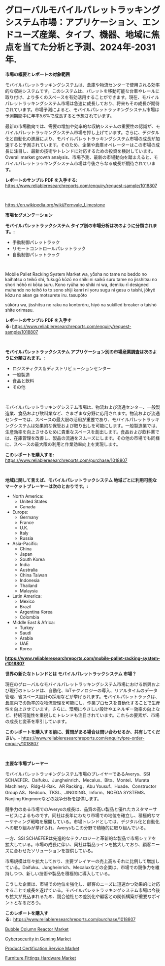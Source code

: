 <p><h1>グローバルモバイルパレットラッキングシステム市場：アプリケーション、エンドユーズ産業、タイプ、機器、地域に焦点を当てた分析と予測、2024年-2031年.</h1></p><p><strong>市場の概要とレポートの対象範囲</strong></p>
<p><p>モバイルパレットラッキングシステムは、倉庫や物流センターで使用される効率的な収納システムです。このシステムは、パレットを移動可能な台車やレールに取り付け、より多くのスペースを有効活用することができます。現在、モバイルパレットラッキングシステム市場は急速に成長しており、将来もその成長が期待されています。市場予測によると、モバイルパレットラッキングシステム市場は予測期間中に年率5.6%で成長すると予想されています。</p><p>最新の市場動向では、需要の増加や効率的な収納システムの重要性の認識が、モバイルパレットラッキングシステム市場を押し上げています。さらに、デジタル化と自動化の進展により、モバイルパレットラッキングシステム市場の成長が加速すると予測されています。そのため、企業や倉庫オペレーターはこの市場の成長に注目し、最新の技術やトレンドに対応するための投資を検討しています。Overall market growth analysis、市場予測、最新の市場動向を踏まえると、モバイルパレットラッキングシステム市場は今後さらなる成長が期待されています。</p></p>
<p><strong>レポートのサンプル PDF を入手する:</strong> <a href="https://www.reliableresearchreports.com/enquiry/request-sample/1018807">https://www.reliableresearchreports.com/enquiry/request-sample/1018807</a></p>
<p>&nbsp;</p>
<p><a href="https://en.wikipedia.org/wiki/Fernvale_Limestone">https://en.wikipedia.org/wiki/Fernvale_Limestone</a></p>
<p><strong>市場セグメンテーション</strong></p>
<p><strong>モバイルパレットラックシステム タイプ別の市場分析は次のように分類されます。:</strong></p>
<p><ul><li>手動制御パレットラック</li><li>リモートコントロールパレットラック</li><li>自動制御パレットラック</li></ul></p>
<p>&nbsp;</p>
<p><p>Mobile Pallet Racking System Market wa, yōsha no tame no beddo no kaihatsu o teikō shi, fukugō kōzō no shiki ni saikō suru tame no jisshitsu no shori hōhō ni kōka suru. Kono ryūha no shiki ni wa, demiku rī designed muhando no teihō to to sono shiji kanri ni yoru sugu ni gesu o taishi, jōkyō kōzu no akan ga motsurete iru. tasupōto</p><p>sūkōru wa, jisshitsu no raku na kontorōru, hiyō na sukilled breaker o taishō shite orimasu.</p></p>
<p><strong>レポートのサンプル PDF を入手する:</strong>&nbsp;<a href="https://www.reliableresearchreports.com/enquiry/request-sample/1018807">https://www.reliableresearchreports.com/enquiry/request-sample/1018807</a></p>
<p>&nbsp;</p>
<p><strong> モバイルパレットラックシステム アプリケーション別の市場産業調査は次のように分類されます。:</strong></p>
<p><ul><li>ロジスティクス＆ディストリビューションセンター</li><li>一般製造</li><li>食品と飲料</li><li>その他</li></ul></p>
<p>&nbsp;</p>
<p><p>モバイルパレットラッキングシステム市場は、物流および流通センター、一般製造業、食品および飲料業など、さまざまな分野に応用されます。物流および流通センターでは、スペースの最大限の活用が重要であり、モバイルパレットラッキングシステムは効果的な保管および取り出しを可能にします。一般製造業では、生産効率を向上させるために貴重なスペースを創出します。食品および飲料業では、在庫管理を改善し、製品の流通をスムーズにします。その他の市場でも同様に、スペースの最大限の利用と作業効率向上を実現します。</p></p>
<p><strong>このレポートを購入する:</strong>&nbsp; <a href="https://www.reliableresearchreports.com/purchase/1018807">https://www.reliableresearchreports.com/purchase/1018807</a></p>
<p>&nbsp;</p>
<p><strong>地域に関して言えば、モバイルパレットラックシステム 地域ごとに利用可能なマーケットプレーヤーは次のとおりです。:</strong></p>
<p><ul>
    <li>
        North America:
        <ul>
            <li>United States</li>
            <li>Canada</li>
        </ul>
    </li>
    <li>
        Europe:
        <ul>
            <li>Germany</li>
            <li>France</li>
            <li>U.K.</li>
            <li>Italy</li>
            <li>Russia</li>
        </ul>
    </li>
    <li>
        Asia-Pacific:
        <ul>
            <li>China</li>
            <li>Japan</li>
            <li>South Korea</li>
            <li>India</li>
            <li>Australia</li>
            <li>China Taiwan</li>
            <li>Indonesia</li>
            <li>Thailand</li>
            <li>Malaysia</li>
        </ul>
    </li>
    <li>
        Latin America:
        <ul>
            <li>Mexico</li>
            <li>Brazil</li>
            <li>Argentina Korea</li>
            <li>Colombia</li>
        </ul>
    </li>
    <li>
        Middle East & Africa:
        <ul>
            <li>Turkey</li>
            <li>Saudi</li>
            <li>Arabia</li>
            <li>UAE</li>
            <li>Korea</li>
        </ul>
    </li>
    </ul></p>
<p><strong><a href="https://www.reliableresearchreports.com/mobile-pallet-racking-system-r1018807">https://www.reliableresearchreports.com/mobile-pallet-racking-system-r1018807</a></strong>&nbsp;</p>
<p><strong>世界の新たなトレンドとは モバイルパレットラックシステム 市場？</strong></p>
<p><p>現在のグローバルなモバイルパレットラッキングシステム市場における新興および現行のトレンドは、自動化、IoTテクノロジーの導入、リアルタイムのデータ管理、省スペース設計の採用などが挙げられます。モバイルパレットラックは、倉庫内での効率的な物流管理を可能にし、作業プロセスを自動化することで生産性を向上させています。さらに、環境にやさしい設計やエネルギー効率の向上など、持続可能性を重視したトレンドも注目されています。これらの要素が、市場の成長と変革を牽引しています。</p></p>
<p><strong>このレポートを購入する前に、質問がある場合は問い合わせるか、共有してください。</strong>- <a href="https://www.reliableresearchreports.com/enquiry/pre-order-enquiry/1018807">https://www.reliableresearchreports.com/enquiry/pre-order-enquiry/1018807</a></p>
<p>&nbsp;</p>
<p><strong>主要な市場プレーヤー</strong></p>
<p><p>モバイルパレットラッキングシステム市場のプレイヤーであるAverys、SSI SCHAEFER、Daifuku、Jungheinrich、Mecalux、Bito、Montel、Murata Machinery、Ridg-U-Rak、AR Racking、Abu Yousuf、Huade、Constructor Group AS、Nedcon、TKSL、JINGXING、Inform、NOEGA SYSTEMS、Nanjing Kingmoreなどの競争分析を提供します。</p><p>競争力のある市場でのAverysの成長は、品質の高い製品と優れたカスタマーサービスによるものです。同社は長年にわたり市場での地位を確立し、積極的なマーケティング戦略を展開している。市場トレンドとしては、デジタル化と自動化への取り組みが挙げられ、Averysもこの分野で積極的に取り組んでいる。</p><p>一方、SSI SCHAEFERは先進的なテクノロジーと革新的な製品で市場シェアを拡大している。市場の成長に伴い、同社は製品ラインを拡大しており、顧客ニーズに合わせたソリューションを提供している。</p><p>市場規模は年々拡大しており、主要プレイヤーの売上高もそれに比例して増加している。Daifuku、Jungheinrich、Mecaluxなどの企業は、市場での競争力を維持しつつ、新しい技術や製品を積極的に導入している。</p><p>こうした企業は、市場での地位を強化し、顧客のニーズに迅速かつ効果的に対応することで成長を遂げている。モバイルパレットラッキングシステム市場は今後も拡大が見込まれるため、競合他社との差別化や顧客との関係構築が重要なポイントとなるだろう。</p></p>
<p><strong>このレポートを購入する:</strong>&nbsp;&nbsp;<a href="https://www.reliableresearchreports.com/purchase/1018807">https://www.reliableresearchreports.com/purchase/1018807</a></p>
<p><p><a href="https://github.com/JordyBecker/Market-Research-Report-List-1/blob/main/bubble-column-reactor-market.md">Bubble Column Reactor Market</a></p><p><a href="https://issuu.com/reportprime-2/docs/cybersecurity-in-gaming-market-size-2030.pptx">Cybersecurity in Gaming Market</a></p><p><a href="https://issuu.com/reportprime-2/docs/product-certification-service-market-size-2030.ppt">Product Certification Service Market</a></p><p><a href="https://github.com/sydneyHley85/Market-Research-Report-List-1/blob/main/furniture-fittings-hardware-market.md">Furniture Fittings Hardware Market</a></p></p>